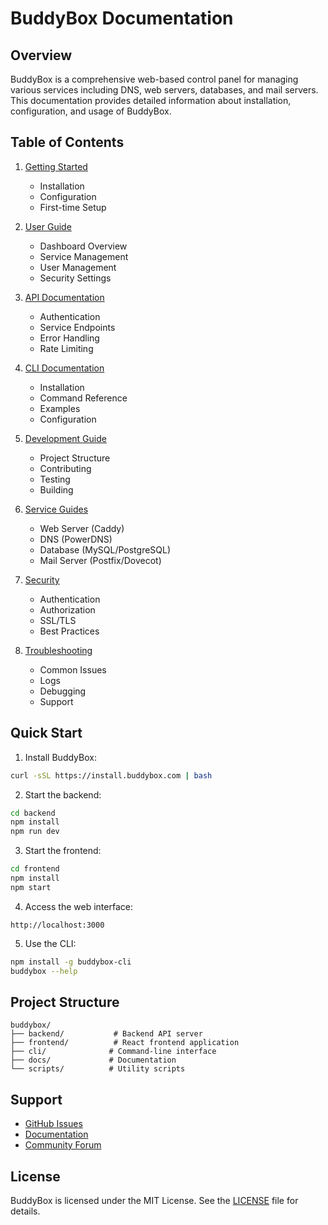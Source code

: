 # BuddyBox Documentation

## Overview
BuddyBox is a comprehensive web-based control panel for managing various services including DNS, web servers, databases, and mail servers. This documentation provides detailed information about installation, configuration, and usage of BuddyBox.

## Table of Contents

1. [Getting Started](./getting-started/README.md)
   - Installation
   - Configuration
   - First-time Setup

2. [User Guide](./user-guide/README.md)
   - Dashboard Overview
   - Service Management
   - User Management
   - Security Settings

3. [API Documentation](./api/README.md)
   - Authentication
   - Service Endpoints
   - Error Handling
   - Rate Limiting

4. [CLI Documentation](./cli/README.md)
   - Installation
   - Command Reference
   - Examples
   - Configuration

5. [Development Guide](./development/README.md)
   - Project Structure
   - Contributing
   - Testing
   - Building

6. [Service Guides](./services/README.md)
   - Web Server (Caddy)
   - DNS (PowerDNS)
   - Database (MySQL/PostgreSQL)
   - Mail Server (Postfix/Dovecot)

7. [Security](./security/README.md)
   - Authentication
   - Authorization
   - SSL/TLS
   - Best Practices

8. [Troubleshooting](./troubleshooting/README.md)
   - Common Issues
   - Logs
   - Debugging
   - Support

## Quick Start

1. Install BuddyBox:
```bash
curl -sSL https://install.buddybox.com | bash
```

2. Start the backend:
```bash
cd backend
npm install
npm run dev
```

3. Start the frontend:
```bash
cd frontend
npm install
npm start
```

4. Access the web interface:
```
http://localhost:3000
```

5. Use the CLI:
```bash
npm install -g buddybox-cli
buddybox --help
```

## Project Structure

```
buddybox/
├── backend/           # Backend API server
├── frontend/          # React frontend application
├── cli/              # Command-line interface
├── docs/             # Documentation
└── scripts/          # Utility scripts
```

## Support

- [GitHub Issues](https://github.com/buddybox/buddybox/issues)
- [Documentation](https://docs.buddybox.com)
- [Community Forum](https://community.buddybox.com)

## License

BuddyBox is licensed under the MIT License. See the [LICENSE](../LICENSE) file for details. 